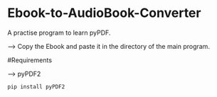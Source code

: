 # Ebook-to-AudioBook-Converter

A practise program to learn pyPDF.

--> Copy the Ebook and paste it in the directory of the main program.

#Requirements

--> pyPDF2
```
pip install pyPDF2
```

